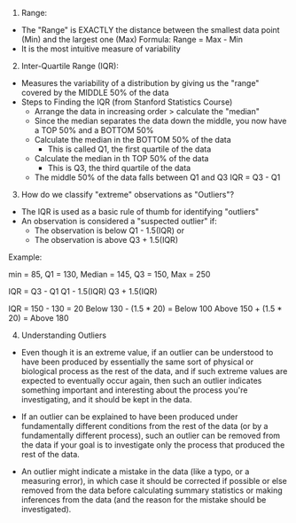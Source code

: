<!-- Learning Objectives: Relate measures of center AND spread to the shape of the distribution, and choose the appropriate measures in different contexts --> 

1. Range:
  - The "Range" is EXACTLY the distance between the smallest data point (Min) and the largest one (Max)
      Formula: Range = Max - Min 
  - It is the most intuitive measure of variability 
  
2. Inter-Quartile Range (IQR): 
  - Measures the variability of a distribution by giving us the "range" covered by the MIDDLE 50% of the data
  - Steps to Finding the IQR (from Stanford Statistics Course)
    - Arrange the data in increasing order > calculate the "median" 
    - Since the median separates the data down the middle, you now have a TOP 50% and a BOTTOM 50%
    - Calculate the median in the BOTTOM 50% of the data 
      - This is called Q1, the first quartile of the data 
    - Calculate the median in th TOP 50% of the data
      - This is Q3, the third quartile of the data 
    - The middle 50% of the data falls between Q1 and Q3
        IQR = Q3 - Q1  
        
3. How do we classify "extreme" observations as "Outliers"?
  - The IQR is used as a basic rule of thumb for identifying "outliers"
  - An observation is considered a "suspected outlier" if: 
    - The observation is below Q1 - 1.5(IQR) or 
    - The observation is above Q3 + 1.5(IQR)
  
  Example: 
  
  min = 85, Q1 = 130, Median = 145, Q3 = 150, Max = 250
    
   IQR = Q3 - Q1 
   Q1 - 1.5(IQR)
   Q3 + 1.5(IQR)
   
   IQR = 150 - 130 = 20 
   Below 130 - (1.5 * 20) = Below 100
   Above 150 + (1.5 * 20) = Above 180
   
4. Understanding Outliers 
  - Even though it is an extreme value, if an outlier can be understood to have been produced by essentially the same sort of physical or biological process as the rest of the data, and if such extreme values are expected to eventually occur again, then such an outlier indicates something important and interesting about the process you're investigating, and it should be kept in the data.

  - If an outlier can be explained to have been produced under fundamentally different conditions from the rest of the data (or by a fundamentally different process), such an outlier can be removed from the data if your goal is to investigate only the process that produced the rest of the data.

  - An outlier might indicate a mistake in the data (like a typo, or a measuring error), in which case it should be corrected if possible or else removed from the data before calculating summary statistics or making inferences from the data (and the reason for the mistake should be investigated).













































